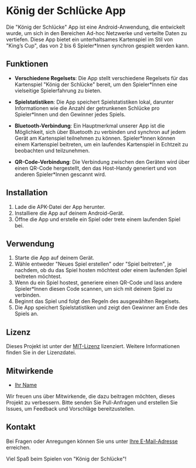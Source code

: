 # König der Schlücke App

Die "König der Schlücke" App ist eine Android-Anwendung, die entwickelt wurde, um sich in den Bereichen Ad-hoc Netzwerke und verteilte Daten zu vertiefen. Diese App bietet ein unterhaltsames Kartenspiel im Stil von "King’s Cup", das von 2 bis 6 Spieler*Innen synchron gespielt werden kann.

## Funktionen

- **Verschiedene Regelsets**: Die App stellt verschiedene Regelsets für das Kartenspiel "König der Schlücke" bereit, um den Spieler*Innen eine vielseitige Spielerfahrung zu bieten.

- **Spielstatistiken**: Die App speichert Spielstatistiken lokal, darunter Informationen wie die Anzahl der getrunkenen Schlücke pro Spieler*Innen und den Gewinner jedes Spiels.

- **Bluetooth-Verbindung**: Ein Hauptmerkmal unserer App ist die Möglichkeit, sich über Bluetooth zu verbinden und synchron auf jedem Gerät am Kartenspiel teilnehmen zu können. Spieler*Innen können einem Kartenspiel beitreten, um ein laufendes Kartenspiel in Echtzeit zu beobachten und teilzunehmen.

- **QR-Code-Verbindung**: Die Verbindung zwischen den Geräten wird über einen QR-Code hergestellt, den das Host-Handy generiert und von anderen Spieler*Innen gescannt wird.

## Installation

1. Lade die APK-Datei der App herunter.
2. Installiere die App auf deinem Android-Gerät.
3. Öffne die App und erstelle ein Spiel oder trete einem laufenden Spiel bei.

## Verwendung

1. Starte die App auf deinem Gerät.
2. Wähle entweder "Neues Spiel erstellen" oder "Spiel beitreten", je nachdem, ob du das Spiel hosten möchtest oder einem laufenden Spiel beitreten möchtest.
3. Wenn du ein Spiel hostest, generiere einen QR-Code und lass andere Spieler*Innen diesen Code scannen, um sich mit deinem Spiel zu verbinden.
4. Beginnt das Spiel und folgt den Regeln des ausgewählten Regelsets.
5. Die App speichert Spielstatistiken und zeigt den Gewinner am Ende des Spiels an.

## Lizenz

Dieses Projekt ist unter der [MIT-Lizenz](LICENSE) lizenziert. Weitere Informationen finden Sie in der Lizenzdatei.

## Mitwirkende

- [Ihr Name](https://github.com/IhrGitHubBenutzername)

Wir freuen uns über Mitwirkende, die dazu beitragen möchten, dieses Projekt zu verbessern. Bitte senden Sie Pull-Anfragen und erstellen Sie Issues, um Feedback und Vorschläge bereitzustellen.

## Kontakt

Bei Fragen oder Anregungen können Sie uns unter [Ihre E-Mail-Adresse](mailto:Ihre-E-Mail-Adresse) erreichen.

Viel Spaß beim Spielen von "König der Schlücke"!
